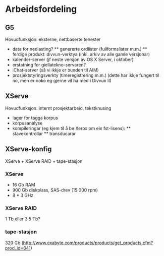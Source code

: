 # Arbeidsfordeling

## G5

Hovudfunksjon: eksterne, nettbaserte tenester

- data for nedlasting?
  ** genererte ordlister (fullformslister m.m.)
  ** ferdige produkt: divvun-verktya (inkl. arkiv av alle gamle versjonar)
- kalender-server (jf neste versjon av OS X Server, i oktober)
- erstatning for giellatekno-servaren?
- iChat-server (så vi ikkje er bunden til AIM)
- prosjektstyringsverkty (timeregistrering m.m.) (dette har ikkje fungert til no, men er noko eg gjerne vil ha med i Divvun II)

## XServe

Hovudfunksjon: internt prosjektarbeid, tekstknusing

- lager for tagga korpus
- korpusanalyse
- kompileringar (eg kjem til å be Xerox om ein fst-lisens):
  ** stavekontrollar
  ** transducarar

## XServe-konfig

XServe + XServe RAID + tape-stasjon

### XServe

- 16 Gb RAM
- 900 Gb diskplass, SAS-drev (15 000 rpm)
- 8 \* 3 GHz

### XServe RAID

1 Tb eller 3,5 Tb?

### tape-stasjon

320 Gb (http://www.exabyte.com/products/products/get_products.cfm?prod_id=641)
